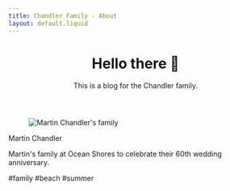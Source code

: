 ```yaml
---
title: Chandler Family - About
layout: default.liquid
---
```


<header class="lg:text-center px-5 sm:p-8">
    <h1 class="mt-2 text-3xl leading-8 font-extrabold tracking-tight text-gray-900 sm:text-4xl">Hello there 👋</h1>
    <p>This is a blog for the Chandler family.</p>
</header>

<div class="relative grid grid-rows-3 sm:grid-cols-1 md:grid-cols-2 lg:grid-cols-3 gap-6 bg-white px-5 py-6 sm:gap-8 sm:p-8 sm:place-items-center">
    <div class="max-w-sm rounded overflow-hidden shadow-lg">
        <figure class="image image-ratio-4-3">
            <img class="media" src="/images/martin-family.jpeg" alt="Martin Chandler's family">
        </figure>
        <div class="px-6 py-4">
            <div class="font-bold text-xl mb-2">Martin Chandler</div>
            <p class="text-gray-700 text-base">
                Martin's family at Ocean Shores to celebrate their 60th wedding anniversary.
            </p>
        </div>
        <div class="px-6 pt-4 pb-2">
            <span class="inline-block bg-gray-200 rounded-full px-3 py-1 text-sm font-semibold text-gray-700 mr-2 mb-2">#family</span>
            <span class="inline-block bg-gray-200 rounded-full px-3 py-1 text-sm font-semibold text-gray-700 mr-2 mb-2">#beach</span>
            <span class="inline-block bg-gray-200 rounded-full px-3 py-1 text-sm font-semibold text-gray-700 mr-2 mb-2">#summer</span>
        </div>
    </div>
</div>

